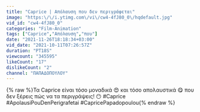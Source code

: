 ```yaml
---
title: "Caprice | Απόλαυση που δεν περιγράφεται"
image: "https:\/\/i.ytimg.com\/vi\/cw4-4fJ80_0\/hqdefault.jpg"
vid_id: "cw4-4fJ80_0"
categories: "Film-Animation"
tags: ["Caprice","Απόλαυση","που"]
date: "2021-11-26T18:18:34+03:00"
vid_date: "2021-10-11T07:26:57Z"
duration: "PT18S"
viewcount: "345595"
likeCount: "17"
dislikeCount: "2"
channel: "ΠΑΠΑΔΟΠΟΥΛΟΥ"
---
```

{% raw %}Τα Caprice είναι τόσο μοναδικά 😍 και τόσο απολαυστικά 😋 που δεν ξέρεις πώς να τα περιγράψεις! 😶  #Caprice #ApolausiPouDenPerigrafetai #CapricePapadopoulou{% endraw %}
